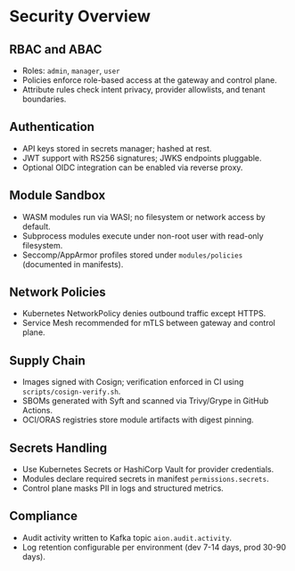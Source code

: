 # Security Overview

## RBAC and ABAC

- Roles: `admin`, `manager`, `user`
- Policies enforce role-based access at the gateway and control plane.
- Attribute rules check intent privacy, provider allowlists, and tenant boundaries.

## Authentication

- API keys stored in secrets manager; hashed at rest.
- JWT support with RS256 signatures; JWKS endpoints pluggable.
- Optional OIDC integration can be enabled via reverse proxy.

## Module Sandbox

- WASM modules run via WASI; no filesystem or network access by default.
- Subprocess modules execute under non-root user with read-only filesystem.
- Seccomp/AppArmor profiles stored under `modules/policies` (documented in manifests).

## Network Policies

- Kubernetes NetworkPolicy denies outbound traffic except HTTPS.
- Service Mesh recommended for mTLS between gateway and control plane.

## Supply Chain

- Images signed with Cosign; verification enforced in CI using `scripts/cosign-verify.sh`.
- SBOMs generated with Syft and scanned via Trivy/Grype in GitHub Actions.
- OCI/ORAS registries store module artifacts with digest pinning.

## Secrets Handling

- Use Kubernetes Secrets or HashiCorp Vault for provider credentials.
- Modules declare required secrets in manifest `permissions.secrets`.
- Control plane masks PII in logs and structured metrics.

## Compliance

- Audit activity written to Kafka topic `aion.audit.activity`.
- Log retention configurable per environment (dev 7-14 days, prod 30-90 days).
